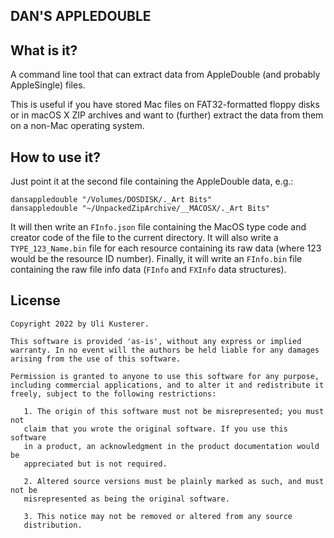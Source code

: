 DAN'S APPLEDOUBLE
-----------------

## What is it?

A command line tool that can extract data from AppleDouble (and probably AppleSingle)
files.

This is useful if you have stored Mac files on FAT32-formatted floppy disks or in
macOS X ZIP archives and want to (further) extract the data from them on a non-Mac
operating system.

## How to use it?

Just point it at the second file containing the AppleDouble data, e.g.:

```
dansappledouble "/Volumes/DOSDISK/._Art Bits"
dansappledouble "~/UnpackedZipArchive/__MACOSX/._Art Bits"
```

It will then write an `FInfo.json` file containing the MacOS type code and creator code of
the file to the current directory. It will also write a `TYPE_123_Name.bin` file for each
resource containing its raw data (where 123 would be the resource ID number). Finally, it
will write an `FInfo.bin` file containing the raw file info data (`FInfo` and `FXInfo`
data structures).


License
-------

	Copyright 2022 by Uli Kusterer.
	
	This software is provided 'as-is', without any express or implied
	warranty. In no event will the authors be held liable for any damages
	arising from the use of this software.
	
	Permission is granted to anyone to use this software for any purpose,
	including commercial applications, and to alter it and redistribute it
	freely, subject to the following restrictions:
	
	   1. The origin of this software must not be misrepresented; you must not
	   claim that you wrote the original software. If you use this software
	   in a product, an acknowledgment in the product documentation would be
	   appreciated but is not required.
	
	   2. Altered source versions must be plainly marked as such, and must not be
	   misrepresented as being the original software.
	
	   3. This notice may not be removed or altered from any source
	   distribution.
